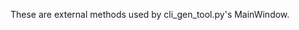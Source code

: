 <!-- markdownlint-disable MD041 -->

These are external methods used by cli_gen_tool.py's MainWindow.